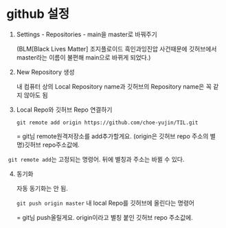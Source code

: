 # github 설정

1. Settings - Repositories - main을 master로 바꿔주기

   (BLM[Black Lives Matter] 조지플로이드 흑인과잉진압 사건때문에 깃허브에서 master라는 이름이 불편해 main으로 바뀌게 되었다.)

2. New Repository 생성

   내 컴퓨터 상의 Local Repository name과 깃허브의 Repository name은 꼭 같지 않아도 됨

3. Local Repo와 깃허브 Repo 연결하기

   `git remote add origin https://github.com/choe-yujin/TIL.git`

   = git님 remote원격저장소를 add추가할게요. (origin은 깃허브 repo 주소의 별명)깃허브 repo주소값에.

​			`git remote add`는 고정되는 명령어. 뒤에 별칭과 주소는 바뀔 수 있다.

4. 동기화 

   자동 동기화는 안 됨.

   `git push origin master` 내 local Repo를 깃허브에 올린다는 명령어

   = git님 push올릴게요. origin이라고 별칭 붙인 깃허브 repo 주소값에.



